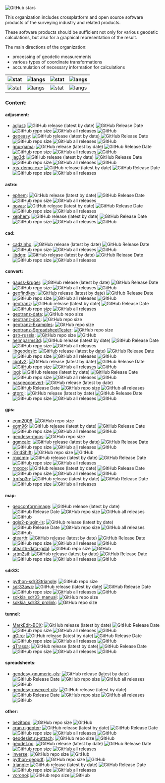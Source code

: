 ![GitHub stars](https://img.shields.io/github/stars/Geo-Linux-Calculations?style=social)

This organization includes crossplatform and open source software products of the surveying industry and related products.

These software products should be sufficient not only for various geodetic calculations, but also for a graphical representation of the result.

The main directions of the organization:
* processing of geodetic measurements
* various types of coordinate transformations
* accumulation of necessary information for calculations

| ![stat](https://github-readme-stats.vercel.app/api?username=zvezdochiot&title_color=58A6FF&text_color=C9D1D9&bg_color=0D1117&hide_border=true&show_icons=true&icon_color=BDC5CD) | ![langs](https://github-readme-stats.vercel.app/api/top-langs/?username=zvezdochiot&title_color=58A6FF&text_color=C9D1D9&bg_color=0D1117&hide_border=true&langs_count=3) | ![stat](https://github-readme-stats.vercel.app/api?username=zsiki&title_color=58A6FF&text_color=C9D1D9&bg_color=0D1117&hide_border=true&show_icons=true&icon_color=BDC5CD) | ![langs](https://github-readme-stats.vercel.app/api/top-langs/?username=zsiki&title_color=58A6FF&text_color=C9D1D9&bg_color=0D1117&hide_border=true&langs_count=3) |
| --- | --- | --- | --- |
| ![stat](https://github-readme-stats.vercel.app/api?username=neos80&title_color=58A6FF&text_color=C9D1D9&bg_color=0D1117&hide_border=true&show_icons=true&icon_color=BDC5CD) | ![langs](https://github-readme-stats.vercel.app/api/top-langs/?username=neos80&title_color=58A6FF&text_color=C9D1D9&bg_color=0D1117&hide_border=true&langs_count=3) | ![stat](https://github-readme-stats.vercel.app/api?username=phma&title_color=58A6FF&text_color=C9D1D9&bg_color=0D1117&hide_border=true&show_icons=true&icon_color=BDC5CD) | ![langs](https://github-readme-stats.vercel.app/api/top-langs/?username=phma&title_color=58A6FF&text_color=C9D1D9&bg_color=0D1117&hide_border=true&langs_count=3) |

### Content:

#### adjusment:

* [adjust](https://github.com/Geo-Linux-Calculations/adjust):
![GitHub release (latest by date)](https://img.shields.io/github/v/release/Geo-Linux-Calculations/adjust)
![GitHub Release Date](https://img.shields.io/github/release-date/Geo-Linux-Calculations/adjust)
![GitHub repo size](https://img.shields.io/github/repo-size/Geo-Linux-Calculations/adjust)
![GitHub all releases](https://img.shields.io/github/downloads/Geo-Linux-Calculations/adjust/total)
![GitHub](https://img.shields.io/github/license/Geo-Linux-Calculations/adjust)
* [geoeasy](https://github.com/Geo-Linux-Calculations/geoeasy):
![GitHub release (latest by date)](https://img.shields.io/github/v/release/Geo-Linux-Calculations/geoeasy)
![GitHub Release Date](https://img.shields.io/github/release-date/Geo-Linux-Calculations/geoeasy)
![GitHub repo size](https://img.shields.io/github/repo-size/Geo-Linux-Calculations/geoeasy)
![GitHub all releases](https://img.shields.io/github/downloads/Geo-Linux-Calculations/geoeasy/total)
![GitHub](https://img.shields.io/github/license/Geo-Linux-Calculations/geoeasy)
* [gnu-gama](https://github.com/Geo-Linux-Calculations/gnu-gama):
![GitHub release (latest by date)](https://img.shields.io/github/v/release/Geo-Linux-Calculations/gnu-gama)
![GitHub Release Date](https://img.shields.io/github/release-date/Geo-Linux-Calculations/gnu-gama)
![GitHub repo size](https://img.shields.io/github/repo-size/Geo-Linux-Calculations/gnu-gama)
![GitHub all releases](https://img.shields.io/github/downloads/Geo-Linux-Calculations/gnu-gama/total)
![GitHub](https://img.shields.io/github/license/Geo-Linux-Calculations/gnu-gama)
* [jag3d](https://github.com/Geo-Linux-Calculations/jag3d):
![GitHub release (latest by date)](https://img.shields.io/github/v/release/Geo-Linux-Calculations/jag3d)
![GitHub Release Date](https://img.shields.io/github/release-date/Geo-Linux-Calculations/jag3d)
![GitHub repo size](https://img.shields.io/github/repo-size/Geo-Linux-Calculations/jag3d)
![GitHub all releases](https://img.shields.io/github/downloads/Geo-Linux-Calculations/jag3d/total)
![GitHub](https://img.shields.io/github/license/Geo-Linux-Calculations/jag3d)
* [rgs-demo-exe](https://github.com/Geo-Linux-Calculations/rgs-demo-exe):
![GitHub release (latest by date)](https://img.shields.io/github/v/release/Geo-Linux-Calculations/rgs-demo-exe)
![GitHub Release Date](https://img.shields.io/github/release-date/Geo-Linux-Calculations/rgs-demo-exe)
![GitHub repo size](https://img.shields.io/github/repo-size/Geo-Linux-Calculations/rgs-demo-exe)
![GitHub all releases](https://img.shields.io/github/downloads/Geo-Linux-Calculations/rgs-demo-exe/total)

#### astro:

* [ephem](https://github.com/Geo-Linux-Calculations/ephem):
![GitHub release (latest by date)](https://img.shields.io/github/v/release/Geo-Linux-Calculations/ephem)
![GitHub Release Date](https://img.shields.io/github/release-date/Geo-Linux-Calculations/ephem)
![GitHub repo size](https://img.shields.io/github/repo-size/Geo-Linux-Calculations/ephem)
![GitHub all releases](https://img.shields.io/github/downloads/Geo-Linux-Calculations/ephem/total)
* [novas](https://github.com/Geo-Linux-Calculations/novas):
![GitHub release (latest by date)](https://img.shields.io/github/v/release/Geo-Linux-Calculations/novas)
![GitHub Release Date](https://img.shields.io/github/release-date/Geo-Linux-Calculations/novas)
![GitHub repo size](https://img.shields.io/github/repo-size/Geo-Linux-Calculations/novas)
![GitHub all releases](https://img.shields.io/github/downloads/Geo-Linux-Calculations/novas/total)
* [xephem](https://github.com/Geo-Linux-Calculations/xephem):
![GitHub release (latest by date)](https://img.shields.io/github/v/release/Geo-Linux-Calculations/xephem)
![GitHub Release Date](https://img.shields.io/github/release-date/Geo-Linux-Calculations/xephem)
![GitHub repo size](https://img.shields.io/github/repo-size/Geo-Linux-Calculations/xephem)
![GitHub all releases](https://img.shields.io/github/downloads/Geo-Linux-Calculations/xephem/total)
![GitHub](https://img.shields.io/github/license/Geo-Linux-Calculations/xephem)

#### cad:

* [cadzinho](https://github.com/Geo-Linux-Calculations/cadzinho):
![GitHub release (latest by date)](https://img.shields.io/github/v/release/Geo-Linux-Calculations/cadzinho)
![GitHub Release Date](https://img.shields.io/github/release-date/Geo-Linux-Calculations/cadzinho)
![GitHub repo size](https://img.shields.io/github/repo-size/Geo-Linux-Calculations/cadzinho)
![GitHub all releases](https://img.shields.io/github/downloads/Geo-Linux-Calculations/cadzinho/total)
![GitHub](https://img.shields.io/github/license/Geo-Linux-Calculations/cadzinho)
* [libdgn](https://github.com/Geo-Linux-Calculations/libdgn):
![GitHub release (latest by date)](https://img.shields.io/github/v/release/Geo-Linux-Calculations/libdgn)
![GitHub Release Date](https://img.shields.io/github/release-date/Geo-Linux-Calculations/libdgn)
![GitHub repo size](https://img.shields.io/github/repo-size/Geo-Linux-Calculations/libdgn)
![GitHub all releases](https://img.shields.io/github/downloads/Geo-Linux-Calculations/libdgn/total)

#### convert:

* [gauss-kruger](https://github.com/Geo-Linux-Calculations/gauss-kruger):
![GitHub release (latest by date)](https://img.shields.io/github/v/release/Geo-Linux-Calculations/gauss-kruger)
![GitHub Release Date](https://img.shields.io/github/release-date/Geo-Linux-Calculations/gauss-kruger)
![GitHub repo size](https://img.shields.io/github/repo-size/Geo-Linux-Calculations/gauss-kruger)
![GitHub all releases](https://img.shields.io/github/downloads/Geo-Linux-Calculations/gauss-kruger/total)
![GitHub](https://img.shields.io/github/license/Geo-Linux-Calculations/gauss-kruger)
* [geofindkey](https://github.com/Geo-Linux-Calculations/geofindkey):
![GitHub release (latest by date)](https://img.shields.io/github/v/release/Geo-Linux-Calculations/geofindkey)
![GitHub Release Date](https://img.shields.io/github/release-date/Geo-Linux-Calculations/geofindkey)
![GitHub repo size](https://img.shields.io/github/repo-size/Geo-Linux-Calculations/geofindkey)
![GitHub all releases](https://img.shields.io/github/downloads/Geo-Linux-Calculations/geofindkey/total)
![GitHub](https://img.shields.io/github/license/Geo-Linux-Calculations/geofindkey)
* [geotranz](https://github.com/Geo-Linux-Calculations/geotranz):
![GitHub release (latest by date)](https://img.shields.io/github/v/release/Geo-Linux-Calculations/geotranz)
![GitHub Release Date](https://img.shields.io/github/release-date/Geo-Linux-Calculations/geotranz)
![GitHub repo size](https://img.shields.io/github/repo-size/Geo-Linux-Calculations/geotranz)
![GitHub all releases](https://img.shields.io/github/downloads/Geo-Linux-Calculations/geotranz/total)
* [geotranz-data](https://github.com/Geo-Linux-Calculations/geotranz-data):
![GitHub repo size](https://img.shields.io/github/repo-size/Geo-Linux-Calculations/geotranz-data)
* [geotranz-doc](https://github.com/Geo-Linux-Calculations/geotranz-doc):
![GitHub repo size](https://img.shields.io/github/repo-size/Geo-Linux-Calculations/geotranz-doc)
* [geotranz-Examples](https://github.com/Geo-Linux-Calculations/geotranz-Examples):
![GitHub repo size](https://img.shields.io/github/repo-size/Geo-Linux-Calculations/geotranz-Examples)
* [geotranz-SpreadsheetTester](https://github.com/Geo-Linux-Calculations/geotranz-SpreadsheetTester):
![GitHub repo size](https://img.shields.io/github/repo-size/Geo-Linux-Calculations/geotranz-SpreadsheetTester)
* [gsb-russia](https://github.com/Geo-Linux-Calculations/gsb-russia):
![GitHub repo size](https://img.shields.io/github/repo-size/Geo-Linux-Calculations/gsb-russia)
![GitHub](https://img.shields.io/github/license/Geo-Linux-Calculations/gsb-russia)
* [helmparms3d](https://github.com/Geo-Linux-Calculations/helmparms3d):
![GitHub release (latest by date)](https://img.shields.io/github/v/release/Geo-Linux-Calculations/helmparms3d)
![GitHub Release Date](https://img.shields.io/github/release-date/Geo-Linux-Calculations/helmparms3d)
![GitHub repo size](https://img.shields.io/github/repo-size/Geo-Linux-Calculations/helmparms3d)
![GitHub all releases](https://img.shields.io/github/downloads/Geo-Linux-Calculations/helmparms3d/total)
* [libgeodesic](https://github.com/Geo-Linux-Calculations/libgeodesic):
![GitHub release (latest by date)](https://img.shields.io/github/v/release/Geo-Linux-Calculations/libgeodesic)
![GitHub Release Date](https://img.shields.io/github/release-date/Geo-Linux-Calculations/libgeodesic)
![GitHub repo size](https://img.shields.io/github/repo-size/Geo-Linux-Calculations/libgeodesic)
![GitHub all releases](https://img.shields.io/github/downloads/Geo-Linux-Calculations/libgeodesic/total)
![GitHub](https://img.shields.io/github/license/Geo-Linux-Calculations/libgeodesic)
* [libntv2](https://github.com/Geo-Linux-Calculations/libntv2):
![GitHub release (latest by date)](https://img.shields.io/github/v/release/Geo-Linux-Calculations/libntv2)
![GitHub Release Date](https://img.shields.io/github/release-date/Geo-Linux-Calculations/libntv2)
![GitHub repo size](https://img.shields.io/github/repo-size/Geo-Linux-Calculations/libntv2)
![GitHub all releases](https://img.shields.io/github/downloads/Geo-Linux-Calculations/libntv2/total)
![GitHub](https://img.shields.io/github/license/Geo-Linux-Calculations/libntv2)
* [logi](https://github.com/Geo-Linux-Calculations/logi):
![GitHub release (latest by date)](https://img.shields.io/github/v/release/Geo-Linux-Calculations/logi)
![GitHub Release Date](https://img.shields.io/github/release-date/Geo-Linux-Calculations/logi)
![GitHub repo size](https://img.shields.io/github/repo-size/Geo-Linux-Calculations/logi)
![GitHub all releases](https://img.shields.io/github/downloads/Geo-Linux-Calculations/logi/total)
![GitHub](https://img.shields.io/github/license/Geo-Linux-Calculations/logi)
* [pasgeoconvert](https://github.com/Geo-Linux-Calculations/pasgeoconvert):
![GitHub release (latest by date)](https://img.shields.io/github/v/release/Geo-Linux-Calculations/pasgeoconvert)
![GitHub Release Date](https://img.shields.io/github/release-date/Geo-Linux-Calculations/pasgeoconvert)
![GitHub repo size](https://img.shields.io/github/repo-size/Geo-Linux-Calculations/pasgeoconvert)
![GitHub all releases](https://img.shields.io/github/downloads/Geo-Linux-Calculations/pasgeoconvert/total)
* [qtproj](https://github.com/Geo-Linux-Calculations/qtproj):
![GitHub release (latest by date)](https://img.shields.io/github/v/release/Geo-Linux-Calculations/qtproj)
![GitHub Release Date](https://img.shields.io/github/release-date/Geo-Linux-Calculations/qtproj)
![GitHub repo size](https://img.shields.io/github/repo-size/Geo-Linux-Calculations/qtproj)
![GitHub all releases](https://img.shields.io/github/downloads/Geo-Linux-Calculations/qtproj/total)
![GitHub](https://img.shields.io/github/license/Geo-Linux-Calculations/qtproj)

#### gps:

* [egm2008](https://github.com/Geo-Linux-Calculations/egm2008):
![GitHub repo size](https://img.shields.io/github/repo-size/Geo-Linux-Calculations/egm2008)
* [egm96](https://github.com/Geo-Linux-Calculations/egm96):
![GitHub release (latest by date)](https://img.shields.io/github/v/release/Geo-Linux-Calculations/egm96)
![GitHub Release Date](https://img.shields.io/github/release-date/Geo-Linux-Calculations/egm96)
![GitHub repo size](https://img.shields.io/github/repo-size/Geo-Linux-Calculations/egm96)
![GitHub all releases](https://img.shields.io/github/downloads/Geo-Linux-Calculations/egm96/total)
![GitHub](https://img.shields.io/github/license/Geo-Linux-Calculations/egm96)
* [geodesy-moos](https://github.com/Geo-Linux-Calculations/geodesy-moos):
![GitHub repo size](https://img.shields.io/github/repo-size/Geo-Linux-Calculations/geodesy-moos)
* [ggmcalc](https://github.com/Geo-Linux-Calculations/ggmcalc):
![GitHub release (latest by date)](https://img.shields.io/github/v/release/Geo-Linux-Calculations/ggmcalc)
![GitHub Release Date](https://img.shields.io/github/release-date/Geo-Linux-Calculations/ggmcalc)
![GitHub repo size](https://img.shields.io/github/repo-size/Geo-Linux-Calculations/ggmcalc)
![GitHub all releases](https://img.shields.io/github/downloads/Geo-Linux-Calculations/ggmcalc/total)
![GitHub](https://img.shields.io/github/license/Geo-Linux-Calculations/ggmcalc)
* [jGridShift](https://github.com/Geo-Linux-Calculations/jGridShift):
![GitHub repo size](https://img.shields.io/github/repo-size/Geo-Linux-Calculations/jGridShift)
![GitHub](https://img.shields.io/github/license/Geo-Linux-Calculations/jGridShift)
* [rnxcmp](https://github.com/Geo-Linux-Calculations/rnxcmp):
![GitHub release (latest by date)](https://img.shields.io/github/v/release/Geo-Linux-Calculations/rnxcmp)
![GitHub Release Date](https://img.shields.io/github/release-date/Geo-Linux-Calculations/rnxcmp)
![GitHub repo size](https://img.shields.io/github/repo-size/Geo-Linux-Calculations/rnxcmp)
![GitHub all releases](https://img.shields.io/github/downloads/Geo-Linux-Calculations/rnxcmp/total)
* [rnxqce](https://github.com/Geo-Linux-Calculations/rnxqce):
![GitHub release (latest by date)](https://img.shields.io/github/v/release/Geo-Linux-Calculations/rnxqce)
![GitHub Release Date](https://img.shields.io/github/release-date/Geo-Linux-Calculations/rnxqce)
![GitHub repo size](https://img.shields.io/github/repo-size/Geo-Linux-Calculations/rnxqce)
![GitHub all releases](https://img.shields.io/github/downloads/Geo-Linux-Calculations/rnxqce/total)
![GitHub](https://img.shields.io/github/license/Geo-Linux-Calculations/rnxqce)
* [trnfsp3n](https://github.com/Geo-Linux-Calculations/trnfsp3n):
![GitHub release (latest by date)](https://img.shields.io/github/v/release/Geo-Linux-Calculations/trnfsp3n)
![GitHub Release Date](https://img.shields.io/github/release-date/Geo-Linux-Calculations/trnfsp3n)
![GitHub repo size](https://img.shields.io/github/repo-size/Geo-Linux-Calculations/trnfsp3n)
![GitHub all releases](https://img.shields.io/github/downloads/Geo-Linux-Calculations/trnfsp3n/total)

#### map:

* [geoconformimage](https://github.com/Geo-Linux-Calculations/geoconformimage):
![GitHub release (latest by date)](https://img.shields.io/github/v/release/Geo-Linux-Calculations/geoconformimage)
![GitHub Release Date](https://img.shields.io/github/release-date/Geo-Linux-Calculations/geoconformimage)
![GitHub repo size](https://img.shields.io/github/repo-size/Geo-Linux-Calculations/geoconformimage)
![GitHub all releases](https://img.shields.io/github/downloads/Geo-Linux-Calculations/geoconformimage/total)
![GitHub](https://img.shields.io/github/license/Geo-Linux-Calculations/geoconformimage)
* [qgis2-plugin-ls](https://github.com/Geo-Linux-Calculations/qgis2-plugin-ls):
![GitHub release (latest by date)](https://img.shields.io/github/v/release/Geo-Linux-Calculations/qgis2-plugin-ls)
![GitHub Release Date](https://img.shields.io/github/release-date/Geo-Linux-Calculations/qgis2-plugin-ls)
![GitHub repo size](https://img.shields.io/github/repo-size/Geo-Linux-Calculations/qgis2-plugin-ls)
![GitHub all releases](https://img.shields.io/github/downloads/Geo-Linux-Calculations/qgis2-plugin-ls/total)
![GitHub](https://img.shields.io/github/license/Geo-Linux-Calculations/qgis2-plugin-ls)
* [qtearth](https://github.com/Geo-Linux-Calculations/qtearth):
![GitHub release (latest by date)](https://img.shields.io/github/v/release/Geo-Linux-Calculations/qtearth)
![GitHub Release Date](https://img.shields.io/github/release-date/Geo-Linux-Calculations/qtearth)
![GitHub repo size](https://img.shields.io/github/repo-size/Geo-Linux-Calculations/qtearth)
![GitHub all releases](https://img.shields.io/github/downloads/Geo-Linux-Calculations/qtearth/total)
![GitHub](https://img.shields.io/github/license/Geo-Linux-Calculations/qtearth)
* [qtearth-data-gdal](https://github.com/Geo-Linux-Calculations/qtearth-data-gdal):
![GitHub repo size](https://img.shields.io/github/repo-size/Geo-Linux-Calculations/qtearth-data-gdal)
![GitHub](https://img.shields.io/github/license/Geo-Linux-Calculations/qtearth-data-gdal)
* [srtm2stl](https://github.com/Geo-Linux-Calculations/srtm2stl):
![GitHub release (latest by date)](https://img.shields.io/github/v/release/Geo-Linux-Calculations/srtm2stl)
![GitHub Release Date](https://img.shields.io/github/release-date/Geo-Linux-Calculations/srtm2stl)
![GitHub repo size](https://img.shields.io/github/repo-size/Geo-Linux-Calculations/srtm2stl)
![GitHub all releases](https://img.shields.io/github/downloads/Geo-Linux-Calculations/srtm2stl/total)
![GitHub](https://img.shields.io/github/license/Geo-Linux-Calculations/srtm2stl)

#### sdr33:

* [python-sdr33triangle](https://github.com/Geo-Linux-Calculations/python-sdr33triangle):
![GitHub repo size](https://img.shields.io/github/repo-size/Geo-Linux-Calculations/python-sdr33triangle)
* [sdr33awk](https://github.com/Geo-Linux-Calculations/sdr33awk):
![GitHub release (latest by date)](https://img.shields.io/github/v/release/Geo-Linux-Calculations/sdr33awk)
![GitHub Release Date](https://img.shields.io/github/release-date/Geo-Linux-Calculations/sdr33awk)
![GitHub repo size](https://img.shields.io/github/repo-size/Geo-Linux-Calculations/sdr33awk)
![GitHub all releases](https://img.shields.io/github/downloads/Geo-Linux-Calculations/sdr33awk/total)
![GitHub](https://img.shields.io/github/license/Geo-Linux-Calculations/sdr33awk)
* [sokkia_sdr33_manual](https://github.com/Geo-Linux-Calculations/sokkia_sdr33_manual):
![GitHub repo size](https://img.shields.io/github/repo-size/Geo-Linux-Calculations/sokkia_sdr33_manual)
* [sokkia_sdr33_prolink](https://github.com/Geo-Linux-Calculations/sokkia_sdr33_prolink):
![GitHub repo size](https://img.shields.io/github/repo-size/Geo-Linux-Calculations/sokkia_sdr33_prolink)

#### tunnel:

* [MarkEdit-BCX](https://github.com/Geo-Linux-Calculations/MarkEdit-BCX):
![GitHub release (latest by date)](https://img.shields.io/github/v/release/Geo-Linux-Calculations/MarkEdit-BCX)
![GitHub Release Date](https://img.shields.io/github/release-date/Geo-Linux-Calculations/MarkEdit-BCX)
![GitHub repo size](https://img.shields.io/github/repo-size/Geo-Linux-Calculations/MarkEdit-BCX)
![GitHub all releases](https://img.shields.io/github/downloads/Geo-Linux-Calculations/MarkEdit-BCX/total)
![GitHub](https://img.shields.io/github/license/Geo-Linux-Calculations/MarkEdit-BCX)
* [qGiro](https://github.com/Geo-Linux-Calculations/qGiro):
![GitHub release (latest by date)](https://img.shields.io/github/v/release/Geo-Linux-Calculations/qGiro)
![GitHub Release Date](https://img.shields.io/github/release-date/Geo-Linux-Calculations/qGiro)
![GitHub repo size](https://img.shields.io/github/repo-size/Geo-Linux-Calculations/qGiro)
![GitHub all releases](https://img.shields.io/github/downloads/Geo-Linux-Calculations/qGiro/total)
![GitHub](https://img.shields.io/github/license/Geo-Linux-Calculations/qGiro)
* [qTrassa](https://github.com/Geo-Linux-Calculations/qTrassa):
![GitHub release (latest by date)](https://img.shields.io/github/v/release/Geo-Linux-Calculations/qTrassa)
![GitHub Release Date](https://img.shields.io/github/release-date/Geo-Linux-Calculations/qTrassa)
![GitHub repo size](https://img.shields.io/github/repo-size/Geo-Linux-Calculations/qTrassa)
![GitHub all releases](https://img.shields.io/github/downloads/Geo-Linux-Calculations/qTrassa/total)
![GitHub](https://img.shields.io/github/license/Geo-Linux-Calculations/qTrassa)

#### spreadsheets:

* [geodesy-gnumeric-ols](https://github.com/Geo-Linux-Calculations/geodesy-gnumeric-ols):
![GitHub release (latest by date)](https://img.shields.io/github/v/release/Geo-Linux-Calculations/geodesy-gnumeric-ols)
![GitHub Release Date](https://img.shields.io/github/release-date/Geo-Linux-Calculations/geodesy-gnumeric-ols)
![GitHub repo size](https://img.shields.io/github/repo-size/Geo-Linux-Calculations/geodesy-gnumeric-ols)
![GitHub all releases](https://img.shields.io/github/downloads/Geo-Linux-Calculations/geodesy-gnumeric-ols/total)
![GitHub](https://img.shields.io/github/license/Geo-Linux-Calculations/geodesy-gnumeric-ols)
* [geodesy-msexcel-ols](https://github.com/Geo-Linux-Calculations/geodesy-msexcel-ols):
![GitHub release (latest by date)](https://img.shields.io/github/v/release/Geo-Linux-Calculations/geodesy-msexcel-ols)
![GitHub Release Date](https://img.shields.io/github/release-date/Geo-Linux-Calculations/geodesy-msexcel-ols)
![GitHub repo size](https://img.shields.io/github/repo-size/Geo-Linux-Calculations/geodesy-msexcel-ols)
![GitHub all releases](https://img.shields.io/github/downloads/Geo-Linux-Calculations/geodesy-msexcel-ols/total)
![GitHub](https://img.shields.io/github/license/Geo-Linux-Calculations/geodesy-msexcel-ols)

#### other:

* [bezitopo](https://github.com/Geo-Linux-Calculations/bezitopo):
![GitHub repo size](https://img.shields.io/github/repo-size/Geo-Linux-Calculations/bezitopo)
![GitHub](https://img.shields.io/github/license/Geo-Linux-Calculations/bezitopo)
* [cran.r-geoter](https://github.com/Geo-Linux-Calculations/cran.r-geoter):
![GitHub release (latest by date)](https://img.shields.io/github/v/release/Geo-Linux-Calculations/cran.r-geoter)
![GitHub Release Date](https://img.shields.io/github/release-date/Geo-Linux-Calculations/cran.r-geoter)
![GitHub repo size](https://img.shields.io/github/repo-size/Geo-Linux-Calculations/cran.r-geoter)
![GitHub all releases](https://img.shields.io/github/downloads/Geo-Linux-Calculations/cran.r-geoter/total)
![GitHub](https://img.shields.io/github/license/Geo-Linux-Calculations/cran.r-geoter)
* [geodesist.ru-attach](https://github.com/Geo-Linux-Calculations/geodesist.ru-attach):
![GitHub repo size](https://img.shields.io/github/repo-size/Geo-Linux-Calculations/geodesist.ru-attach)
![GitHub](https://img.shields.io/github/license/Geo-Linux-Calculations/geodesist.ru-attach)
* [geodet.pc](https://github.com/Geo-Linux-Calculations/geodet.pc):
![GitHub release (latest by date)](https://img.shields.io/github/v/release/Geo-Linux-Calculations/geodet.pc)
![GitHub Release Date](https://img.shields.io/github/release-date/Geo-Linux-Calculations/geodet.pc)
![GitHub repo size](https://img.shields.io/github/repo-size/Geo-Linux-Calculations/geodet.pc)
![GitHub all releases](https://img.shields.io/github/downloads/Geo-Linux-Calculations/geodet.pc/total)
* [inverse](https://github.com/Geo-Linux-Calculations/inverse):
![GitHub repo size](https://img.shields.io/github/repo-size/Geo-Linux-Calculations/inverse)
![GitHub](https://img.shields.io/github/license/Geo-Linux-Calculations/inverse)
* [python-geopdf](https://github.com/Geo-Linux-Calculations/python-geopdf):
![GitHub repo size](https://img.shields.io/github/repo-size/Geo-Linux-Calculations/python-geopdf)
![GitHub](https://img.shields.io/github/license/Geo-Linux-Calculations/python-geopdf)
* [triangle](https://github.com/Geo-Linux-Calculations/triangle):
![GitHub release (latest by date)](https://img.shields.io/github/v/release/Geo-Linux-Calculations/triangle)
![GitHub Release Date](https://img.shields.io/github/release-date/Geo-Linux-Calculations/triangle)
![GitHub repo size](https://img.shields.io/github/repo-size/Geo-Linux-Calculations/triangle)
![GitHub all releases](https://img.shields.io/github/downloads/Geo-Linux-Calculations/triangle/total)
* [voronoi](https://github.com/Geo-Linux-Calculations/voronoi):
![GitHub repo size](https://img.shields.io/github/repo-size/Geo-Linux-Calculations/voronoi)
![GitHub](https://img.shields.io/github/license/Geo-Linux-Calculations/voronoi)
